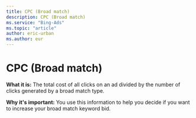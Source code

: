 ```yaml
---
title: CPC (Broad match)
description: CPC (Broad match)
ms.service: "Bing-Ads"
ms.topic: "article"
author: eric-urban
ms.author: eur
---
```


# CPC (Broad match)

**What it is:**  The total cost of all clicks on an ad divided by the number of clicks generated by a broad match type.

**Why it's important:**  You use this information to help you decide if you want to increase your broad match keyword bid.


